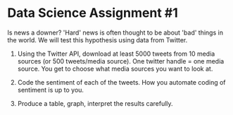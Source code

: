 # Data Science Assignment #1

Is news a downer? 'Hard' news is often thought to be about 'bad' things in the world. We will test this hypothesis using data from Twitter. 

1. Using the Twitter API, download at least 5000 tweets from 10 media sources (or 500 tweets/media source). One twitter handle = one media source. You get to choose what media sources you want to look at. 
 
2. Code the sentiment of each of the tweets. How you automate coding of sentiment is up to you.   

3. Produce a table, graph, interpret the results carefully.
 

